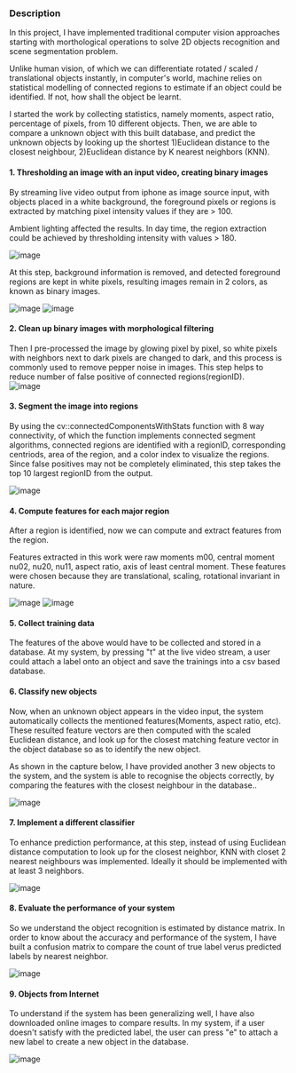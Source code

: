 ### Description
In this project, I have implemented traditional computer vision approaches starting with morthological operations to solve 2D objects recognition and scene segmentation problem.  

Unlike human vision, of which we can differentiate rotated / scaled / translational objects instantly, in computer's world, machine relies on statistical modelling of connected regions to estimate if an object could be identified.  If not, how shall the object be learnt.

I started the work by collecting statistics, namely moments, aspect ratio, percentage of pixels, from 10 different objects.  Then, we are able to compare a unknown object with this built database, and predict the unknown objects by looking up the shortest 1)Euclidean distance to the closest neighbour, 2)Euclidean distance by K nearest neighbors (KNN).

#### 1. Thresholding an image with an input video, creating binary images
By streaming live video output from iphone as image source input, with objects placed in a white background, the foreground pixels or regions is extracted by matching pixel intensity values if they are > 100.  

Ambient lighting affected the results.  In day time, the region extraction could be achieved by thresholding intensity with values > 180.  

![image](https://user-images.githubusercontent.com/21034990/218853198-49974bcb-b7c7-422a-a7e6-1e8f9fe1509c.png)

At this step, background information is removed, and detected foreground regions are kept in white pixels, resulting images remain in 2 colors, as known as binary images.

![image](https://user-images.githubusercontent.com/21034990/218847967-65621304-86e2-46de-b57a-306ef83b4d0e.png)
![image](https://user-images.githubusercontent.com/21034990/218848004-62eac2ec-0887-40ce-a326-0581a2d95807.png)

#### 2.  Clean up binary images with morphological filtering
Then I pre-processed the image by glowing pixel by pixel, so white pixels with neighbors next to dark pixels are changed to dark, and this process is commonly used to remove pepper noise in images.  This step helps to reduce number of false positive of connected regions(regionID).<br>
![image](https://user-images.githubusercontent.com/21034990/218848069-7fd144f2-a5a0-4f47-9c79-65bfc37455bd.png)

#### 3.  Segment the image into regions
By using the cv::connectedComponentsWithStats function with 8 way connectivity, of which the function implements connected segment algorithms, connected regions are identified with a regionID, corresponding centriods, area of the region, and a color index to visualize the regions.  Since false positives may not be completely eliminated, this step takes the top 10 largest regionID from the output.

![image](https://user-images.githubusercontent.com/21034990/218848269-d69aa825-914e-4a8b-a668-38b2960d3c2e.png)

#### 4.  Compute features for each major region
After a region is identified, now we can compute and extract features from the region. 

Features extracted in this work were raw moments m00, central moment nu02, nu20, nu11, aspect ratio, axis of least central moment.  These features were chosen because they are translational, scaling, rotational invariant in nature.

![image](https://user-images.githubusercontent.com/21034990/218848329-c4f7ad3d-d75a-4351-b8af-d547d18c60b3.png)
![image](https://user-images.githubusercontent.com/21034990/218848459-b8b2a69d-a5b4-4d7b-9303-2623bbb08c0e.png)

#### 5.  Collect training data
The features of the above would have to be collected and stored in a database.  At my system, by pressing "t" at the live video stream, a user could attach a label onto an object and save the trainings into a csv based database.  

#### 6.  Classify new objects
Now, when an unknown object appears in the video input, the system automatically collects the mentioned features(Moments, aspect ratio, etc).   These resulted feature vectors are then computed with the scaled Euclidean distance, and look up for the closest matching feature vector in the object database so as to identify the new object.

As shown in the capture below, I have provided another 3 new objects to the system, and the system is able to recognise the objects correctly, by comparing the features with the closest neighbour in the database..

![image](https://user-images.githubusercontent.com/21034990/218848507-823ef8e4-faac-432e-82dc-7b7623f75d26.png)

#### 7.  Implement a different classifier
To enhance prediction performance, at this step, instead of using Euclidean distance computation to look up for the closest neighbor, KNN with closet 2 nearest neighbours was implemented. Ideally it should be implemented with at least 3 neighbors.

![image](https://user-images.githubusercontent.com/21034990/218848608-ed2a3152-8ebf-410a-8747-300c62d35f5d.png)

#### 8.  Evaluate the performance of your system
So we understand the object recognition is estimated by distance matrix.  In order to know about the accuracy and performance of the system, I have built a confusion matrix to compare the count of true label verus predicted labels by nearest neighbor.

![image](https://user-images.githubusercontent.com/21034990/218848790-a93b5494-d06a-44dd-925b-18bff9e88f25.png)

#### 9. Objects from Internet
To understand if the system has been generalizing well, I have also downloaded online images to compare results.  In my system, if a user doesn't satisfy with the predicted label, the user can press "e" to attach a new label to create a new object in the database.

![image](https://user-images.githubusercontent.com/21034990/218866199-13c629c3-d5ad-49b5-ba2e-4edd34539c0d.png)
